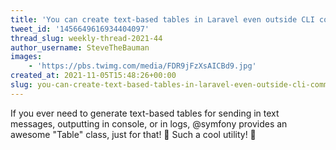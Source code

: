 ```yaml
---
title: 'You can create text-based tables in Laravel even outside CLI commands'
tweet_id: '1456649616934404097'
thread_slug: weekly-thread-2021-44
author_username: SteveTheBauman
images:
    - 'https://pbs.twimg.com/media/FDR9jFzXsAICBd9.jpg'
created_at: 2021-11-05T15:48:26+00:00
slug: you-can-create-text-based-tables-in-laravel-even-outside-cli-commands
---
```

If you ever need to generate text-based tables for sending in text messages, outputting in console, or in logs, @symfony provides an awesome "Table" class, just for that! 💅 Such a cool utility! 🤩